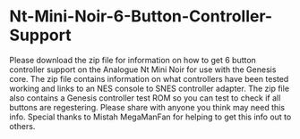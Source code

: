 # Nt-Mini-Noir-6-Button-Controller-Support
Please download the zip file for information on how to get 6 button controller support on the Analogue Nt Mini Noir for use with the Genesis core.
The zip file contains information on what controllers have been tested working and links to an NES console to SNES controller adapter.
The zip file also contains a Genesis controller test ROM so you can test to check if all buttons are regestering.
Please share with anyone you think may need this info.
Special thanks to Mistah MegaManFan for helping to get this info out to others.
